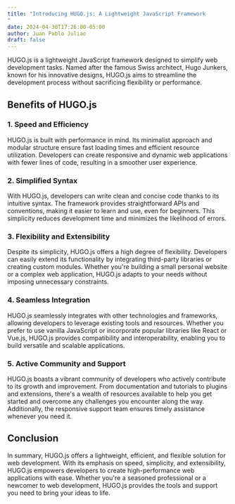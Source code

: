 ```yaml
---
title: "Introducing HUGO.js: A Lightweight JavaScript Framework
"
date: 2024-04-30T17:26:00-05:00
author: Juan Pablo Juliao
draft: false
---
```


HUGO.js is a lightweight JavaScript framework designed to simplify web development tasks. <!--more-->Named after the famous Swiss architect, Hugo Junkers, known for his innovative designs, HUGO.js aims to streamline the development process without sacrificing flexibility or performance.

## Benefits of HUGO.js

### 1. Speed and Efficiency

HUGO.js is built with performance in mind. Its minimalist approach and modular structure ensure fast loading times and efficient resource utilization. Developers can create responsive and dynamic web applications with fewer lines of code, resulting in a smoother user experience.

### 2. Simplified Syntax

With HUGO.js, developers can write clean and concise code thanks to its intuitive syntax. The framework provides straightforward APIs and conventions, making it easier to learn and use, even for beginners. This simplicity reduces development time and minimizes the likelihood of errors.

### 3. Flexibility and Extensibility

Despite its simplicity, HUGO.js offers a high degree of flexibility. Developers can easily extend its functionality by integrating third-party libraries or creating custom modules. Whether you're building a small personal website or a complex web application, HUGO.js adapts to your needs without imposing unnecessary constraints.

### 4. Seamless Integration

HUGO.js seamlessly integrates with other technologies and frameworks, allowing developers to leverage existing tools and resources. Whether you prefer to use vanilla JavaScript or incorporate popular libraries like React or Vue.js, HUGO.js provides compatibility and interoperability, enabling you to build versatile and scalable applications.

### 5. Active Community and Support

HUGO.js boasts a vibrant community of developers who actively contribute to its growth and improvement. From documentation and tutorials to plugins and extensions, there's a wealth of resources available to help you get started and overcome any challenges you encounter along the way. Additionally, the responsive support team ensures timely assistance whenever you need it.

## Conclusion

In summary, HUGO.js offers a lightweight, efficient, and flexible solution for web development. With its emphasis on speed, simplicity, and extensibility, HUGO.js empowers developers to create high-performance web applications with ease. Whether you're a seasoned professional or a newcomer to web development, HUGO.js provides the tools and support you need to bring your ideas to life.
